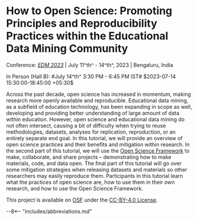 # How to Open Science: Promoting Principles and Reproducibility Practices within the Educational Data Mining Community

Conference: [*EDM 2023*][edm] | July 11^th^ - 14^th^, 2023 | Bengaluru, India

<p class="time_format" markdown>
In Person (Hall B): #July 14^th^ 3:30 PM - 6:45 PM IST# $2023-07-14 15:30:00-18:45:00 +05:30$
</p>

Across the past decade, open science has increased in momentum, making research more openly available and reproducible.  Educational data mining, as a subfield of education technology, has been expanding in scope as well, developing and providing better understanding of large amount of data within education. However, open science and educational data mining do not often intersect, causing a bit of difficulty when trying to reuse methodologies, datasets, analyses for replication, reproduction, or an entirely separate end goal. In this tutorial, we will provide an overview of open science practices and their benefits and mitigation within research. In the second part of this tutorial, we will use the [Open Science Framework][osf] to make, collaborate, and share projects – demonstrating how to make materials, code, and data open. The final part of this tutorial will go over some mitigation strategies when releasing datasets and materials so other researchers may easily reproduce them. Participants in this tutorial learn what the practices of open science are, how to use them in their own research, and how to use the Open Science Framework.

This project is available on [OSF][project] under the [CC-BY-4.0 License][cc4].

[osf]: https://osf.io/
[project]: https://doi.org/10.17605/osf.io/gkuqv
[cc4]: https://creativecommons.org/licenses/by/4.0/

[edm]: https://educationaldatamining.org/edm2023/

--8<-- "includes/abbreviations.md"
